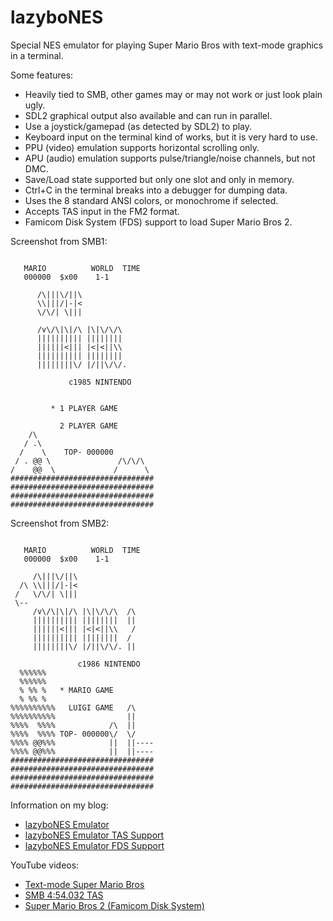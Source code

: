 # lazyboNES
Special NES emulator for playing Super Mario Bros with text-mode graphics in a terminal.

Some features:
* Heavily tied to SMB, other games may or may not work or just look plain ugly.
* SDL2 graphical output also available and can run in parallel.
* Use a joystick/gamepad (as detected by SDL2) to play.
* Keyboard input on the terminal kind of works, but it is very hard to use.
* PPU (video) emulation supports horizontal scrolling only.
* APU (audio) emulation supports pulse/triangle/noise channels, but not DMC.
* Save/Load state supported but only one slot and only in memory.
* Ctrl+C in the terminal breaks into a debugger for dumping data.
* Uses the 8 standard ANSI colors, or monochrome if selected.
* Accepts TAS input in the FM2 format.
* Famicom Disk System (FDS) support to load Super Mario Bros 2.

Screenshot from SMB1:
```

   MARIO          WORLD  TIME
   000000  $x00    1-1

      /\|||\/||\
      \\|||/|-|<
      \/\/| \|||

      /v\/\|\|/\ |\|\/\/\
      |||||||||| ||||||||
      ||||||<||| |<|<||\\
      |||||||||| ||||||||
      ||||||||\/ |/||\/\/.

             c1985 NINTENDO


         * 1 PLAYER GAME

           2 PLAYER GAME
    /\
   / .\
  /    \    TOP- 000000
 / . @@ \               /\/\/\
/    @@  \             /      \
################################
################################
################################
################################
```

Screenshot from SMB2:
```

   MARIO          WORLD  TIME
   000000  $x00    1-1

     /\|||\/||\
  /\ \\|||/|-|<
 /   \/\/| \|||
 \--
     /v\/\|\|/\ |\|\/\/\  /\
     |||||||||| ||||||||  ||
     ||||||<||| |<|<||\\   /
     |||||||||| ||||||||  /
     ||||||||\/ |/||\/\/. ||

               c1986 NINTENDO
  %%%%%%
  %%%%%%
  % %% %   * MARIO GAME
  % %% %
%%%%%%%%%%   LUIGI GAME   /\
%%%%%%%%%%                ||
%%%%  %%%%            /\  ||
%%%%  %%%% TOP- 000000\/  \/
%%%% @@%%%            ||  ||----
%%%% @@%%%            ||  ||----
################################
################################
################################
################################
```

Information on my blog:
* [lazyboNES Emulator](https://kobolt.github.io/article-194.html)
* [lazyboNES Emulator TAS Support](https://kobolt.github.io/article-206.html)
* [lazyboNES Emulator FDS Support](https://kobolt.github.io/article-216.html)

YouTube videos:
* [Text-mode Super Mario Bros](https://www.youtube.com/shorts/0doygelPMto)
* [SMB 4:54.032 TAS](https://www.youtube.com/watch?v=kDsrsHwDWrY)
* [Super Mario Bros 2 (Famicom Disk System)](https://www.youtube.com/watch?v=EG1NTZ5mrTo)

